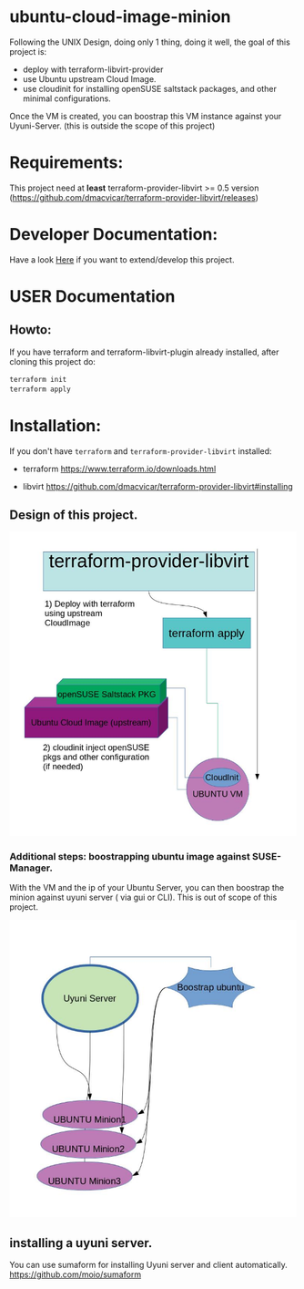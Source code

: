 # ubuntu-cloud-image-minion

Following the UNIX Design, doing only 1 thing, doing it well, the goal of this project is:

* deploy with terraform-libvirt-provider
* use Ubuntu upstream Cloud Image.
* use cloudinit for installing openSUSE saltstack packages, and other minimal configurations.

Once the VM is created, you can boostrap this VM instance against your Uyuni-Server. (this is outside the scope of this project)


# Requirements:
This project need at **least** terraform-provider-libvirt >= 0.5 version (https://github.com/dmacvicar/terraform-provider-libvirt/releases)


# Developer Documentation:

Have a look [Here](CONTRIBUTING.md) if you want to extend/develop this project.

# USER Documentation

## Howto:

If you have terraform and terraform-libvirt-plugin already installed, after cloning this project do:

```bash
terraform init
terraform apply
```

# Installation:

If you don't have `terraform` and `terraform-provider-libvirt` installed:


* terraform
https://www.terraform.io/downloads.html

* libvirt
https://github.com/dmacvicar/terraform-provider-libvirt#installing

## Design of this project.
![arch](design_doc/architecture.jpg)

### Additional steps: boostrapping ubuntu image against SUSE-Manager.

With the VM and the ip of your Ubuntu Server, you can then boostrap the minion against uyuni server ( via gui or CLI). 
This is out of scope of this project.

![boostrap](design_doc/boostrap.jpg)


## installing a uyuni server.

You can use sumaform for installing Uyuni server and client automatically.
https://github.com/moio/sumaform
